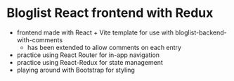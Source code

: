 # Bloglist React frontend with Redux
- frontend made with React + Vite template for use with bloglist-backend-with-comments
    - has been extended to allow comments on each entry
- practice using React Router for in-app navigation
- practice using React-Redux for state management
- playing around with Bootstrap for styling